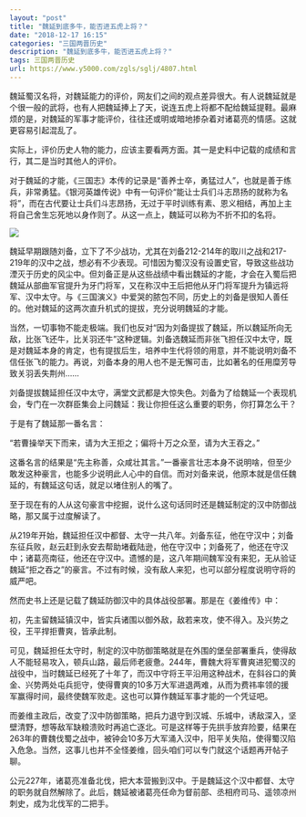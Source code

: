 ```yaml
---
layout: "post"
title: "魏延到底多牛，能否进五虎上将？"
date: "2018-12-17 16:15"
categories: "三国两晋历史"
description: "魏延到底多牛，能否进五虎上将？"
tags: 三国两晋历史
url: https://www.y5000.com/zgls/sglj/4807.html
---
```






魏延蜀汉名将，对魏延能力的评价，网友们之间的观点差异很大。有人说魏延就是个很一般的武将，也有人把魏延捧上了天，说连五虎上将都不配给魏延提鞋。最麻烦的是，对魏延的军事才能评价，往往还或明或暗地掺杂着对诸葛亮的情感。这就更容易引起混乱了。

实际上，评价历史人物的能力，应该主要看两方面。其一是史料中记载的成绩和言行，其二是当时其他人的评价。

对于魏延的才能，《三国志》本传的记录是“善养士卒，勇猛过人”，也就是善于练兵，非常勇猛。《银河英雄传说》中有一句评价“能让士兵们斗志昂扬的就称为名将”，而在古代要让士兵们斗志昂扬，无过于平时训练有素、恩义相结，再加上主将自己舍生忘死地以身作则了。从这一点上，魏延可以称为不折不扣的名将。

![](https://img.y5000.com/uploads/allimg/161108/1A11J407-0.jpg)

魏延早期跟随刘备，立下了不少战功，尤其在刘备212-214年的取川之战和217-219年的汉中之战，想必有不少表现。可惜因为蜀汉没有设置史官，导致这些战功湮灭于历史的风尘中。但刘备正是从这些战绩中看出魏延的才能，才会在入蜀后把魏延从部曲军官提升为牙门将军，又在称汉中王后把他从牙门将军提升为镇远将军、汉中太守。与《三国演义》中爱哭的脓包不同，历史上的刘备是很知人善任的。他对魏延的这两次直升机式的提拔，充分说明魏延的才能。

当然，一切事物不能走极端。我们也反对“因为刘备提拔了魏延，所以魏延所向无敌，比张飞还牛，比关羽还牛”这种逻辑。刘备选魏延而非张飞担任汉中太守，既是对魏延本身的肯定，也有提拔后生，培养中生代将领的用意，并不能说明刘备不信任张飞的能力。再说，刘备本身的用人也不是无懈可击，比如著名的任用糜芳导致关羽丢失荆州……

刘备提拔魏延担任汉中太守，满堂文武都是大惊失色。刘备为了给魏延一个表现机会，专门在一次群臣集会上问魏延：我让你担任这么重要的职务，你打算怎么干？

于是有了魏延那一番名言：

“若曹操举天下而来，请为大王拒之；偏将十万之众至，请为大王吞之。”

这番名言的结果是“先主称善，众咸壮其言。”一番豪言壮志本身不说明啥，但至少敢发这种豪言，也能多少说明此人心中的自信。而对刘备来说，他原本就是信任魏延的，有魏延这句话，就足以堵住别人的嘴了。

至于现在有的人从这句豪言中挖掘，说什么这句话同时还是魏延制定的汉中防御战略，那又属于过度解读了。

从219年开始，魏延担任汉中都督、太守一共八年。刘备东征，他在守汉中；刘备东征兵败，赵云赶到永安去帮助堵截陆逊，他在守汉中；刘备死了，他还在守汉中；诸葛亮南征，他还在守汉中。遗憾的是，这八年期间魏军没有来犯，无从验证魏延“拒之吞之”的豪言。不过有时候，没有敌人来犯，也可以部分程度说明守将的威严吧。

然而史书上还是记载了魏延防御汉中的具体战役部署。那是在《姜维传》中：

初，先主留魏延镇汉中，皆实兵诸围以御外敌，敌若来攻，使不得入。及兴势之役，王平捍拒曹爽，皆承此制。

可见，魏延担任太守时，制定的汉中防御策略就是在外围的堡垒部署重兵，使得敌人不能轻易攻入，顿兵山路，最后师老疲惫。244年，曹魏大将军曹爽进犯蜀汉的战役中，当时魏延已经死了十年了，而汉中守将王平沿用这种战术，在斜谷口的黄金、兴势两处屯兵扼守，使得曹爽的10多万大军进退两难，从而为费祎率领的援军赢得时间，最终使魏军败走。这也可以算作魏延军事才能的一个凭证吧。

而姜维主政后，改变了汉中防御策略，把兵力退守到汉城、乐城中，诱敌深入，坚壁清野，想等敌军缺粮溃败时再追亡逐北。可是这样等于先拱手放弃险要，结果在263年的曹魏伐蜀之战中，被钟会10多万大军涌入汉中，阳平关失陷，使得蜀汉陷入危急。当然，这事儿也并不全怪姜维，回头咱们可以专门就这个话题再开帖子聊。

公元227年，诸葛亮准备北伐，把大本营搬到汉中。于是魏延这个汉中都督、太守的职务就自然解除了。此后，魏延被诸葛亮任命为督前部、丞相府司马、遥领凉州刺史，成为北伐军的二把手。
